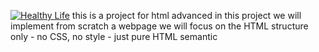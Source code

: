 <a href="#"><img src="https://domf5oio6qrcr.cloudfront.net/medialibrary/10914/4c6d5a2f-e34d-40a7-8723-f3b739fb7942.jpg" alt="Healthy Life"></a>
this is a project for html advanced
in this project we will implement from scratch a webpage
we will focus on the HTML structure only - no CSS, no style - just pure HTML semantic
